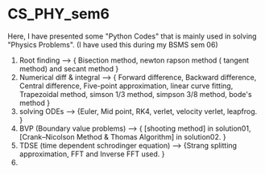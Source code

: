 # CS_PHY_sem6
Here, I have presented some "Python Codes" that is mainly used in solving "Physics Problems". 
(I have used this during my BSMS sem 06)
1. Root finding --> { Bisection method, newton rapson method ( tangent method) and secant method }
2. Numerical diff & integral --> { Forward difference, Backward difference, Central difference, Five-point approximation, linear curve fitting, Trapezoidal method, simson 1/3 method, simpson 3/8 method, bode's method }
3. solving ODEs --> {Euler, Mid point, RK4, verlet, velocity verlet, leapfrog. }
4. BVP (Boundary value problems) -->  { [shooting method] in solution01, [Crank–Nicolson Method & Thomas Algorithm] in solution02. }
5. TDSE (time dependent schrodinger equation) --> {Strang splitting approximation, FFT and Inverse FFT used. }
6. 
